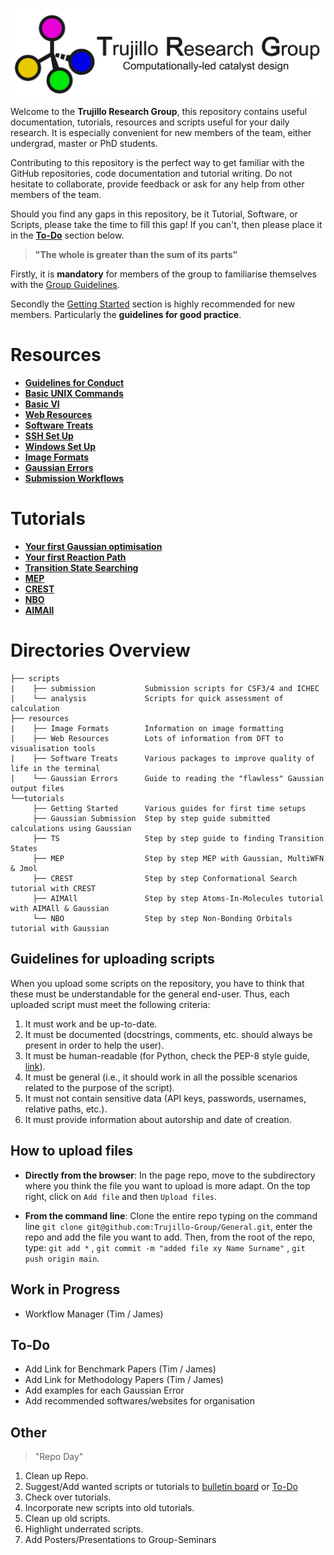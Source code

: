 ![group logo](docs/figures/logo_horizontal.png)

Welcome to the **Trujillo Research Group**, this repository contains useful documentation, tutorials, resources and scripts useful for your daily research.
It is especially convenient for new members of the team, either undergrad, master or PhD students.

Contributing to this repository is the perfect way to get familiar with the GitHub repositories, code documentation and tutorial writing.
Do not hesitate to collaborate, provide feedback or ask for any help from other members of the team.

Should you find any gaps in this repository, be it Tutorial, Software, or Scripts, please take the time to fill this gap! If you can't, then please place it in the **[To-Do](#to-do)** section below.

> **"The whole is greater than the sum of its parts"**

Firstly, it is **mandatory** for members of the group to familiarise themselves with the [Group Guidelines](docs/guidelines).

Secondly the [Getting Started](tutorials/getting_started) section is highly recommended for new members. Particularly the **guidelines for good practice**.

# Resources
- **[Guidelines for Conduct](docs/guidelines)**
- **[Basic UNIX Commands](tutorials/getting_started/basic_linux.md)**
- **[Basic VI](tutorials/getting_started/basic_vi.md)**
- **[Web Resources](resources/README.md)**
- **[Software Treats](resources/software_treats.md)**
- **[SSH Set Up](tutorials/getting_started/ssh_setup.md)**
- **[Windows Set Up](tutorials/getting_started/windows_users.md)**
- **[Image Formats](resources/image_formats/README.md)**
- **[Gaussian Errors](resources/gaussian_errors/README.md)**
- **[Submission Workflows](resources/workflows/README.md)**

# Tutorials
- **[Your first Gaussian optimisation](tutorials/gaussian_submission/README.md)**
- **[Your first Reaction Path](tutorials/gaussian_submission/SN2_tutorial/README.md)**
- **[Transition State Searching](tutorials/TS/README.md)**
- **[MEP](tutorials/MEP/README.md)**
- **[CREST](tutorials/CREST/README.md)**
- **[NBO](tutorials/NBO/README.md)**
- **[AIMAll](tutorials/AIMAll/README.md)**

# Directories Overview

```
├── scripts                   
|    ├── submission           Submission scripts for CSF3/4 and ICHEC
|    └── analysis             Scripts for quick assessment of calculation
├── resources                 
|    ├── Image Formats        Information on image formatting
|    ├── Web Resources        Lots of information from DFT to visualisation tools
|    ├── Software Treats      Various packages to improve quality of life in the terminal
|    └── Gaussian Errors      Guide to reading the "flawless" Gaussian output files
└──tutorials                    
     ├── Getting Started      Various guides for first time setups
     ├── Gaussian Submission  Step by step guide submitted calculations using Gaussian
     ├── TS                   Step by step guide to finding Transition States
     ├── MEP                  Step by step MEP with Gaussian, MultiWFN & Jmol
     ├── CREST                Step by step Conformational Search tutorial with CREST
     ├── AIMAll               Step by step Atoms-In-Molecules tutorial with AIMAll & Gaussian
     └── NBO                  Step by step Non-Bonding Orbitals tutorial with Gaussian
```

## Guidelines for uploading scripts

When you upload some scripts on the repository, you have to think that these must be understandable for the general end-user. Thus, each uploaded script must meet the following criteria:
1. It must work and be up-to-date. 
2. It must be documented (docstrings, comments, etc. should always be present in order to help the user).
3. It must be human-readable (for Python, check the PEP-8 style guide, [link](https://peps.python.org/pep-0008/)).
4. It must be general (i.e., it should work in all the possible scenarios related to the purpose of the script).
5. It must not contain sensitive data (API keys, passwords, usernames, relative paths, etc.).
6. It must provide information about autorship and date of creation.

## How to upload files

- **Directly from the browser**: In the page repo, move to the subdirectory where you think the file you want to upload is more adapt. On the top right, click on `Add file` and then `Upload files`.

- **From the command line**: Clone the entire repo typing on the command line `git clone git@github.com:Trujillo-Group/General.git`,  enter the repo and add the file you want to add. Then, from the root of the repo, type: `git add *` , `git commit -m "added file xy Name Surname"` , `git push origin main`.


## Work in Progress
- Workflow Manager (Tim / James)


## To-Do
- Add Link for Benchmark Papers (Tim / James)
- Add Link for Methodology Papers (Tim / James)
- Add examples for each Gaussian Error
- Add recommended softwares/websites for organisation

## Other
> "Repo Day"
1. Clean up Repo.
2. Suggest/Add wanted scripts or tutorials to [bulletin board](docs/wanted.md) or [To-Do](#to-do)
3. Check over tutorials.
4. Incorporate new scripts into old tutorials.
5. Clean up old scripts. 
6. Highlight underrated scripts.
7. Add Posters/Presentations to Group-Seminars